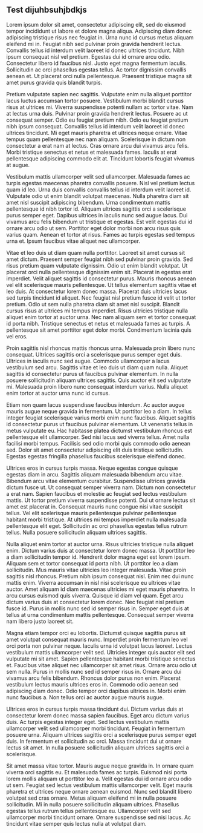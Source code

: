 ## Test dijuhbsuhjbdkjs

Lorem ipsum dolor sit amet, consectetur adipiscing elit, sed do eiusmod tempor incididunt ut labore et dolore magna aliqua. Adipiscing diam donec adipiscing tristique risus nec feugiat in. Urna nunc id cursus metus aliquam eleifend mi in. Feugiat nibh sed pulvinar proin gravida hendrerit lectus. Convallis tellus id interdum velit laoreet id donec ultrices tincidunt. Nibh ipsum consequat nisl vel pretium. Egestas dui id ornare arcu odio. Consectetur libero id faucibus nisl. Justo eget magna fermentum iaculis. Sollicitudin ac orci phasellus egestas tellus. Ac tortor dignissim convallis aenean et. Ut placerat orci nulla pellentesque. Praesent tristique magna sit amet purus gravida quis blandit turpis.

Pretium vulputate sapien nec sagittis. Vulputate enim nulla aliquet porttitor lacus luctus accumsan tortor posuere. Vestibulum morbi blandit cursus risus at ultrices mi. Viverra suspendisse potenti nullam ac tortor vitae. Nam at lectus urna duis. Pulvinar proin gravida hendrerit lectus. Posuere ac ut consequat semper. Odio eu feugiat pretium nibh. Odio eu feugiat pretium nibh ipsum consequat. Convallis tellus id interdum velit laoreet id donec ultrices tincidunt. Mi eget mauris pharetra et ultrices neque ornare. Vitae tempus quam pellentesque nec nam aliquam. Scelerisque in dictum non consectetur a erat nam at lectus. Cras ornare arcu dui vivamus arcu felis. Morbi tristique senectus et netus et malesuada fames. Iaculis at erat pellentesque adipiscing commodo elit at. Tincidunt lobortis feugiat vivamus at augue.

Vestibulum mattis ullamcorper velit sed ullamcorper. Malesuada fames ac turpis egestas maecenas pharetra convallis posuere. Nisl vel pretium lectus quam id leo. Urna duis convallis convallis tellus id interdum velit laoreet id. Vulputate odio ut enim blandit volutpat maecenas. Nulla pharetra diam sit amet nisl suscipit adipiscing bibendum. Urna condimentum mattis pellentesque id nibh tortor id. Aliquam ultrices sagittis orci a scelerisque purus semper eget. Dapibus ultrices in iaculis nunc sed augue lacus. Dui vivamus arcu felis bibendum ut tristique et egestas. Est velit egestas dui id ornare arcu odio ut sem. Porttitor eget dolor morbi non arcu risus quis varius quam. Aenean et tortor at risus. Fames ac turpis egestas sed tempus urna et. Ipsum faucibus vitae aliquet nec ullamcorper.

Vitae et leo duis ut diam quam nulla porttitor. Laoreet sit amet cursus sit amet dictum. Praesent semper feugiat nibh sed pulvinar proin gravida. Sed risus pretium quam vulputate dignissim. Odio ut enim blandit volutpat. Ut placerat orci nulla pellentesque dignissim enim sit. Placerat in egestas erat imperdiet. Velit aliquet sagittis id consectetur purus. Mauris rhoncus aenean vel elit scelerisque mauris pellentesque. Ut tellus elementum sagittis vitae et leo duis. At consectetur lorem donec massa. Placerat duis ultricies lacus sed turpis tincidunt id aliquet. Nec feugiat nisl pretium fusce id velit ut tortor pretium. Odio ut sem nulla pharetra diam sit amet nisl suscipit. Blandit cursus risus at ultrices mi tempus imperdiet. Risus ultricies tristique nulla aliquet enim tortor at auctor urna. Nec nam aliquam sem et tortor consequat id porta nibh. Tristique senectus et netus et malesuada fames ac turpis. A pellentesque sit amet porttitor eget dolor morbi. Condimentum lacinia quis vel eros.

Proin sagittis nisl rhoncus mattis rhoncus urna. Malesuada proin libero nunc consequat. Ultrices sagittis orci a scelerisque purus semper eget duis. Ultrices in iaculis nunc sed augue. Commodo ullamcorper a lacus vestibulum sed arcu. Sagittis vitae et leo duis ut diam quam nulla. Aliquet sagittis id consectetur purus ut faucibus pulvinar elementum. In nulla posuere sollicitudin aliquam ultrices sagittis. Quis auctor elit sed vulputate mi. Malesuada proin libero nunc consequat interdum varius. Nulla aliquet enim tortor at auctor urna nunc id cursus.

Etiam non quam lacus suspendisse faucibus interdum. Ac auctor augue mauris augue neque gravida in fermentum. Ut porttitor leo a diam. In tellus integer feugiat scelerisque varius morbi enim nunc faucibus. Aliquet sagittis id consectetur purus ut faucibus pulvinar elementum. Ut venenatis tellus in metus vulputate eu. Hac habitasse platea dictumst vestibulum rhoncus est pellentesque elit ullamcorper. Sed nisi lacus sed viverra tellus. Amet nulla facilisi morbi tempus. Facilisis sed odio morbi quis commodo odio aenean sed. Dolor sit amet consectetur adipiscing elit duis tristique sollicitudin. Egestas egestas fringilla phasellus faucibus scelerisque eleifend donec.

Ultrices eros in cursus turpis massa. Neque egestas congue quisque egestas diam in arcu. Sagittis aliquam malesuada bibendum arcu vitae. Bibendum arcu vitae elementum curabitur. Suspendisse ultrices gravida dictum fusce ut. Ut consequat semper viverra nam. Dictum non consectetur a erat nam. Sapien faucibus et molestie ac feugiat sed lectus vestibulum mattis. Ut tortor pretium viverra suspendisse potenti. Dui ut ornare lectus sit amet est placerat in. Consequat mauris nunc congue nisi vitae suscipit tellus. Vel elit scelerisque mauris pellentesque pulvinar pellentesque habitant morbi tristique. At ultrices mi tempus imperdiet nulla malesuada pellentesque elit eget. Sollicitudin ac orci phasellus egestas tellus rutrum tellus. Nulla posuere sollicitudin aliquam ultrices sagittis.

Nulla aliquet enim tortor at auctor urna. Risus ultricies tristique nulla aliquet enim. Dictum varius duis at consectetur lorem donec massa. Ut porttitor leo a diam sollicitudin tempor id. Hendrerit dolor magna eget est lorem ipsum. Aliquam sem et tortor consequat id porta nibh. Ut porttitor leo a diam sollicitudin. Mus mauris vitae ultricies leo integer malesuada. Vitae proin sagittis nisl rhoncus. Pretium nibh ipsum consequat nisl. Enim nec dui nunc mattis enim. Viverra accumsan in nisl nisi scelerisque eu ultrices vitae auctor. Amet aliquam id diam maecenas ultricies mi eget mauris pharetra. In arcu cursus euismod quis viverra. Quisque id diam vel quam. Eget arcu dictum varius duis at consectetur lorem donec. Nec feugiat nisl pretium fusce id. Purus in mollis nunc sed id semper risus in. Semper eget duis at tellus at urna condimentum mattis pellentesque. Consequat semper viverra nam libero justo laoreet sit.

Magna etiam tempor orci eu lobortis. Dictumst quisque sagittis purus sit amet volutpat consequat mauris nunc. Imperdiet proin fermentum leo vel orci porta non pulvinar neque. Iaculis urna id volutpat lacus laoreet. Lectus vestibulum mattis ullamcorper velit sed. Ultricies integer quis auctor elit sed vulputate mi sit amet. Sapien pellentesque habitant morbi tristique senectus et. Faucibus vitae aliquet nec ullamcorper sit amet risus. Ornare arcu odio ut sem nulla. Purus in mollis nunc sed id semper risus in. Ornare arcu dui vivamus arcu felis bibendum. Rhoncus dolor purus non enim. Placerat vestibulum lectus mauris ultrices eros in. Commodo odio aenean sed adipiscing diam donec. Odio tempor orci dapibus ultrices in. Morbi enim nunc faucibus a. Non tellus orci ac auctor augue mauris augue.

Ultrices eros in cursus turpis massa tincidunt dui. Dictum varius duis at consectetur lorem donec massa sapien faucibus. Eget arcu dictum varius duis. Ac turpis egestas integer eget. Sed lectus vestibulum mattis ullamcorper velit sed ullamcorper morbi tincidunt. Feugiat in fermentum posuere urna. Aliquam ultrices sagittis orci a scelerisque purus semper eget duis. In fermentum et sollicitudin ac orci. Massa tincidunt dui ut ornare lectus sit amet. In nulla posuere sollicitudin aliquam ultrices sagittis orci a scelerisque.

Sit amet massa vitae tortor. Mauris augue neque gravida in. In ornare quam viverra orci sagittis eu. Et malesuada fames ac turpis. Euismod nisi porta lorem mollis aliquam ut porttitor leo a. Velit egestas dui id ornare arcu odio ut sem. Feugiat sed lectus vestibulum mattis ullamcorper velit. Eget mauris pharetra et ultrices neque ornare aenean euismod. Nunc sed blandit libero volutpat sed cras ornare. Metus aliquam eleifend mi in nulla posuere sollicitudin. Mi in nulla posuere sollicitudin aliquam ultrices. Phasellus egestas tellus rutrum tellus pellentesque eu. Ullamcorper velit sed ullamcorper morbi tincidunt ornare. Ornare suspendisse sed nisi lacus. Ac tincidunt vitae semper quis lectus nulla at volutpat diam.